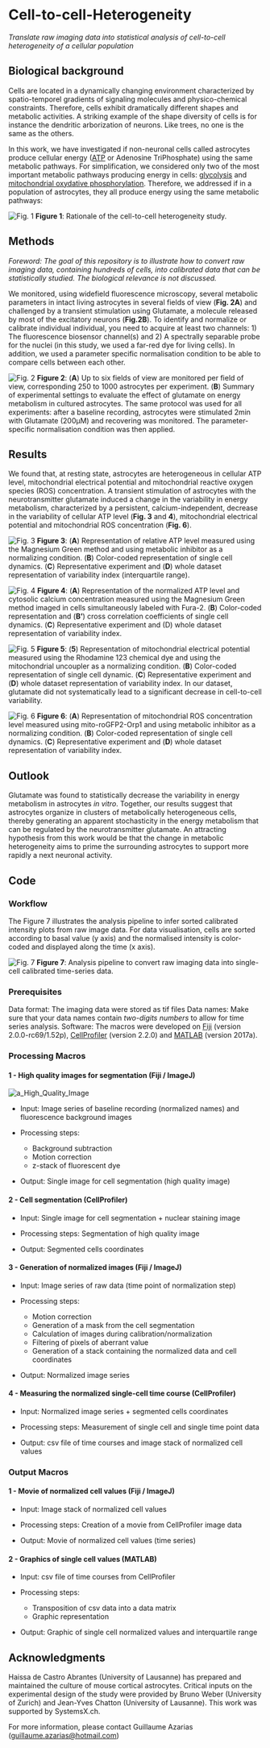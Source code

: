 # Cell-to-cell-Heterogeneity

 *Translate raw imaging data into statistical analysis of cell-to-cell heterogeneity of a cellular population*

## Biological background

Cells are located in a dynamically changing environment characterized by spatio-temporel gradients of signaling molecules and physico-chemical constraints. Therefore, cells exhibit dramatically different shapes and metabolic activities. A striking example of the shape diversity of cells is for instance the dendritic arborization of neurons. Like trees, no one is the same as the others.

In this work, we have investigated if non-neuronal cells called astrocytes produce cellular energy ([ATP](https://en.wikipedia.org/wiki/Adenosine_triphosphate) or Adenosine TriPhosphate) using the same metabolic pathways. For simplification, we considered only two of the most important metabolic pathways producing energy in cells: [glycolysis](https://en.wikipedia.org/wiki/Glycolysis) and [mitochondrial oxydative phosphorylation](https://en.wikipedia.org/wiki/Oxidative_phosphorylation). Therefore, we addressed if in a population of astrocytes, they all produce energy using the same metabolic pathways:

![Fig. 1](Figure_1.jpeg)
**Figure 1**: Rationale of the cell-to-cell heterogeneity study.

## Methods

*Foreword: The goal of this repository is to illustrate how to convert raw imaging data, containing hundreds of cells, into calibrated data that can be statistically studied. The biological relevance is not discussed.*

We monitored, using widefield fluorescence microscopy, several metabolic parameters in intact living astrocytes in several fields of view (**Fig. 2A**) and challenged by a transient stimulation using Glutamate, a molecule released by most of the excitatory neurons (**Fig.2B**). To identify and normalize or calibrate individual individual, you need to acquire at least two channels: 1) The fluorescence biosensor channel(s) and 2) A spectrally separable probe for the nuclei (in this study, we used a far-red dye for living cells). In addition, we used a parameter specific normalisation condition to be able to compare cells between each other.

![Fig. 2](Figure_2.jpeg)
**Figure 2**: (**A**) Up to six fields of view are monitored per field of view, corresponding 250 to 1000 astrocytes per experiment. (**B**) Summary of experimental settings to evaluate the effect of glutamate on energy metabolism in cultured astrocytes. The same protocol was used for all experiments: after a baseline recording, astrocytes were stimulated 2min with Glutamate (200µM) and recovering was monitored. The parameter-specific normalisation condition was then applied.

## Results

We found that, at resting state, astrocytes are heterogeneous in cellular ATP level, mitochondrial electrical potential and mitochondrial reactive oxygen species (ROS) concentration. A transient stimulation of astrocytes with the neurotransmitter glutamate induced a change in the variability in energy metabolism, characterized by a persistent, calcium-independent, decrease in the variability of cellular ATP level (**Fig. 3** and **4**), mitochondrial electrical potential and mitochondrial ROS concentration (**Fig. 6**).

![Fig. 3](Figure_3.jpeg)
**Figure 3**: (**A**) Representation of relative ATP level measured using the Magnesium Green method and using metabolic inhibitor as a normalizing condition. (**B**) Color-coded representation of single cell dynamics. (**C**) Representative experiment and (**D**) whole dataset representation of variability index (interquartile range).

![Fig. 4](Figure_4.jpeg)
**Figure 4**: (**A**) Representation of the normalized ATP level and cytosolic calcium concentration measured using the Magnesium Green method imaged in cells simultaneously labeled with Fura-2. (**B**) Color-coded representation and (**B’**) cross correlation coefficients of single cell dynamics. (**C**) Representative experiment and (D) whole dataset representation of variability index.

![Fig. 5](Figure_5.jpeg)
**Figure 5**: (**5**) Representation of mitochondrial electrical potential measured using the Rhodamine 123 chemical dye and using the mitochondrial uncoupler as a normalizing condition. (**B**) Color-coded representation of single cell dynamic. (**C**) Representative experiment and (**D**) whole dataset representation of variability index. In our dataset, glutamate did not systematically lead to a significant decrease in cell-to-cell variability.

![Fig. 6](Figure_6.jpeg)
**Figure 6**: (**A**) Representation of mitochondrial ROS concentration level measured using mito-roGFP2-Orp1 and using metabolic inhibitor as a normalizing condition. (**B**) Color-coded representation of single cell dynamics. (**C**) Representative experiment and (**D**) whole dataset representation of variability index.

## Outlook

Glutamate was found to statistically decrease the variability in energy metabolism in astrocytes *in vitro*.
Together, our results suggest that astrocytes organize in clusters of metabolically heterogeneous cells, thereby generating an apparent stochasticity in the energy metabolism that can be regulated by the neurotransmitter glutamate. An attracting hypothesis from this work would be that the change in metabolic heterogeneity aims to prime the surrounding astrocytes to support more rapidly a next neuronal activity.

## Code

### Workflow

The Figure 7 illustrates the analysis pipeline to infer sorted calibrated intensity plots from raw image data. For data visualisation, cells are sorted according to basal value (y axis) and the normalised intensity is color-coded and displayed along the time (x axis).

![Fig. 7](Figure_7.jpeg)
**Figure 7**: Analysis pipeline to convert raw imaging data into single-cell calibrated time-series data.

### Prerequisites

Data format: The imaging data were stored as tif files
Data names: Make sure that your data names contain *two-digits numbers* to allow for time series analysis.
Software: The macros were developed on [Fiji](https://fiji.sc/) (version 2.0.0-rc69/1.52p), [CellProfiler](https://cellprofiler.org/) (version 2.2.0) and [MATLAB](https://www.mathworks.com/products/matlab.html) (version 2017a).

### Processing Macros

#### 1 - High quality images for segmentation (Fiji / ImageJ)
![a_High_Quality_Image](a_High_Quality_Image.jpeg)

- Input: Image series of baseline recording (normalized names) and fluorescence background images

- Processing steps:
	- Background subtraction
	- Motion correction
	- z-stack of fluorescent dye

- Output: Single image for cell segmentation (high quality image)

#### 2 - Cell segmentation (CellProfiler)

- Input: Single image for cell segmentation + nuclear staining image

- Processing steps: Segmentation of high quality image

- Output: Segmented cells coordinates

#### 3 - Generation of normalized images (Fiji / ImageJ)

- Input: Image series of raw data (time point of normalization step)

- Processing steps:
	- Motion correction
	- Generation of a mask from the cell segmentation
	- Calculation of images during calibration/normalization
	- Filtering of pixels of aberrant value
	- Generation of a stack containing the normalized data and cell coordinates

- Output: Normalized image series

#### 4 - Measuring the normalized single-cell time course (CellProfiler)

- Input: Normalized image series + segmented cells coordinates

- Processing steps: Measurement of single cell and single time point data

- Output: csv file of time courses and image stack of normalized cell values

### Output Macros

#### 1 - Movie of normalized cell values (Fiji / ImageJ)

- Input: Image stack of normalized cell values

- Processing steps: Creation of a movie from CellProfiler image data

- Output: Movie of normalized cell values (time series)

#### 2 - Graphics of single cell values (MATLAB)

- Input: csv file of time courses from CellProfiler

- Processing steps:
	- Transposition of csv data into a data matrix
	- Graphic representation

- Output: Graphic of single cell normalized values and interquartile range

## Acknowledgments

Haissa de Castro Abrantes (University of Lausanne) has prepared and maintained the culture of mouse cortical astrocytes. Critical inputs on the experimental design of the study were provided by Bruno Weber (University of Zurich) and Jean-Yves Chatton (University of Lausanne). This work was supported by SystemsX.ch.

For more information, please contact Guillaume Azarias (guillaume.azarias@hotmail.com)